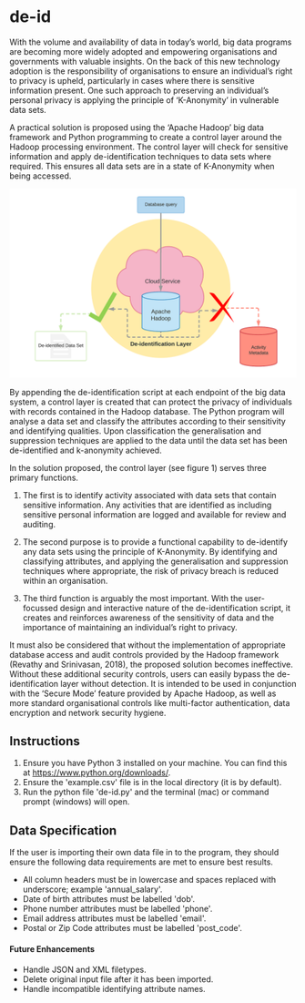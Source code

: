 # de-id

With the volume and availability of data in today’s world, big data programs are becoming more widely adopted and empowering organisations and governments with valuable insights. On the back of this new technology adoption is the responsibility of organisations to ensure an individual’s right to privacy is upheld, particularly in cases where there is sensitive information present. One such approach to preserving an individual’s personal privacy is applying the principle of ‘K-Anonymity’ in vulnerable data sets.

A practical solution is proposed using the ‘Apache Hadoop’ big data framework and Python programming to create a control layer around the Hadoop processing environment. The control layer will check for sensitive information and apply de-identification techniques to data sets where required. This ensures all data sets are in a state of K-Anonymity when being accessed.

![Figure 1 - de-identification control layer](https://github.com/milhou5/de-id/blob/master/Figure1_de-id-control.png)

By appending the de-identification script at each endpoint of the big data system, a control layer is created that can protect the privacy of individuals with records contained in the Hadoop database. The Python program will analyse a data set and classify the attributes according to their sensitivity and identifying qualities. Upon classification the generalisation and suppression techniques are applied to the data until the data set has been de-identified and k-anonymity achieved.

In the solution proposed, the control layer (see figure 1) serves three primary functions. 

1. The first is to identify activity associated with data sets that contain sensitive information. Any activities that are identified as including sensitive personal information are logged and available for review and auditing.

1. The second purpose is to provide a functional capability to de-identify any data sets using the principle of K-Anonymity. By identifying and classifying attributes, and applying the generalisation and suppression techniques where appropriate, the risk of privacy breach is reduced within an organisation.

1. The third function is arguably the most important. With the user-focussed design and interactive nature of the de-identification script, it creates and reinforces awareness of the sensitivity of data and the importance of maintaining an individual’s right to privacy.

It must also be considered that without the implementation of appropriate database access and audit controls provided by the Hadoop framework (Revathy and Srinivasan, 2018), the proposed solution becomes ineffective. Without these additional security controls, users can easily bypass the de-identification layer without detection. It is intended to be used in conjunction with the ‘Secure Mode’ feature provided by Apache Hadoop, as well as more standard organisational controls like multi-factor authentication, data encryption and network security hygiene.

## Instructions
1. Ensure you have Python 3 installed on your machine. You can find this at https://www.python.org/downloads/.
1. Ensure the 'example.csv' file is in the local directory (it is by default).
1. Run the python file 'de-id.py' and the terminal (mac) or command prompt (windows) will open.

## Data Specification
If the user is importing their own data file in to the program, they should ensure the following data requirements are met to ensure best results.

- All column headers must be in lowercase and spaces replaced with underscore; example 'annual_salary'.
- Date of birth attributes must be labelled 'dob'.
- Phone number attributes must be labelled 'phone'.
- Email address attributes must be labelled 'email'.
- Postal or Zip Code attributes must be labelled 'post_code'.

#### Future Enhancements
- Handle JSON and XML filetypes.
- Delete original input file after it has been imported.
- Handle incompatible identifying attribute names.
